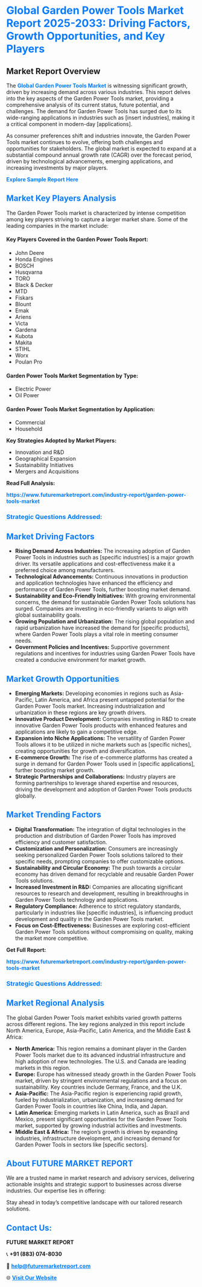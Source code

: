 <h1 style="color: #007BFF;">Global Garden Power Tools Market Report 2025-2033: Driving Factors, Growth Opportunities, and Key Players</h1>

<section id="overview">
<h2>Market Report Overview</h2>
<p>The <a href="https://www.futuremarketreport.com/industry-report/garden-power-tools-market" style="color: #007BFF; text-decoration: none;"><strong>Global Garden Power Tools Market</strong></a> is witnessing significant growth, driven by increasing demand across various industries. This report delves into the key aspects of the Garden Power Tools market, providing a comprehensive analysis of its current status, future potential, and challenges. The demand for Garden Power Tools has surged due to its wide-ranging applications in industries such as [insert industries], making it a critical component in modern-day [applications].</p>
<p>As consumer preferences shift and industries innovate, the Garden Power Tools market continues to evolve, offering both challenges and opportunities for stakeholders. The global market is expected to expand at a substantial compound annual growth rate (CAGR) over the forecast period, driven by technological advancements, emerging applications, and increasing investments by major players.</p>
</section>

<section id="overview">
<p><a href="https://www.futuremarketreport.com/request-sample/reportId=85862" style="color: #007BFF; text-decoration: none;"><strong>Explore Sample Report Here</strong></a></p>
</section>

<section id="key-players">
<h2 style="color: #007BFF;">Market Key Players Analysis</h2>
<p>The Garden Power Tools market is characterized by intense competition among key players striving to capture a larger market share. Some of the leading companies in the market include:</p>
<h4>Key Players Covered in the Garden Power Tools Report:</h4>
<ul><li>John Deere</li><li>Honda Engines</li><li>BOSCH</li><li>Husqvarna</li><li>TORO</li><li>Black &amp; Decker</li><li>MTD</li><li>Fiskars</li><li>Blount</li><li>Emak</li><li>Ariens</li><li>Victa</li><li>Gardena</li><li>Kubota</li><li>Makita</li><li>STIHL</li><li>Worx</li><li>Poulan Pro</li></ul>
<h4>Garden Power Tools Market Segmentation by Type:</h4>
<ul><li>Electric Power</li><li>Oil Power</li></ul>

<h4>Garden Power Tools Market Segmentation by Application:</h4>
<ul><li>Commercial</li><li>Household</li></ul>
<p><strong>Key Strategies Adopted by Market Players:</strong></p>
<ul>
<li>Innovation and R&D</li>
<li>Geographical Expansion</li>
<li>Sustainability Initiatives</li>
<li>Mergers and Acquisitions</li>
</ul>
</section>

<section>
<p><strong>Read Full Analysis: </strong></p><a href="https://www.futuremarketreport.com/industry-report/garden-power-tools-market" style="color: #007BFF; text-decoration: none;"><strong>https://www.futuremarketreport.com/industry-report/garden-power-tools-market</strong></a>
<h3 style="color: #007BFF;">Strategic Questions Addressed:</h3>
</section>

<section id="driving-factors">
<h2 style="color: #007BFF;">Market Driving Factors</h2>
<ul>
<li><strong>Rising Demand Across Industries:</strong> The increasing adoption of Garden Power Tools in industries such as [specific industries] is a major growth driver. Its versatile applications and cost-effectiveness make it a preferred choice among manufacturers.</li>
<li><strong>Technological Advancements:</strong> Continuous innovations in production and application technologies have enhanced the efficiency and performance of Garden Power Tools, further boosting market demand.</li>
<li><strong>Sustainability and Eco-Friendly Initiatives:</strong> With growing environmental concerns, the demand for sustainable Garden Power Tools solutions has surged. Companies are investing in eco-friendly variants to align with global sustainability goals.</li>
<li><strong>Growing Population and Urbanization:</strong> The rising global population and rapid urbanization have increased the demand for [specific products], where Garden Power Tools plays a vital role in meeting consumer needs.</li>
<li><strong>Government Policies and Incentives:</strong> Supportive government regulations and incentives for industries using Garden Power Tools have created a conducive environment for market growth.</li>
</ul>
</section>

<section id="growth-opportunities">
<h2 style="color: #007BFF;">Market Growth Opportunities</h2>
<ul>
<li><strong>Emerging Markets:</strong> Developing economies in regions such as Asia-Pacific, Latin America, and Africa present untapped potential for the Garden Power Tools market. Increasing industrialization and urbanization in these regions are key growth drivers.</li>
<li><strong>Innovative Product Development:</strong> Companies investing in R&D to create innovative Garden Power Tools products with enhanced features and applications are likely to gain a competitive edge.</li>
<li><strong>Expansion into Niche Applications:</strong> The versatility of Garden Power Tools allows it to be utilized in niche markets such as [specific niches], creating opportunities for growth and diversification.</li>
<li><strong>E-commerce Growth:</strong> The rise of e-commerce platforms has created a surge in demand for Garden Power Tools used in [specific applications], further boosting market growth.</li>
<li><strong>Strategic Partnerships and Collaborations:</strong> Industry players are forming partnerships to leverage shared expertise and resources, driving the development and adoption of Garden Power Tools products globally.</li>
</ul>
</section>

<section id="trending-factors">
<h2 style="color: #007BFF;">Market Trending Factors</h2>
<ul>
<li><strong>Digital Transformation:</strong> The integration of digital technologies in the production and distribution of Garden Power Tools has improved efficiency and customer satisfaction.</li>
<li><strong>Customization and Personalization:</strong> Consumers are increasingly seeking personalized Garden Power Tools solutions tailored to their specific needs, prompting companies to offer customizable options.</li>
<li><strong>Sustainability and Circular Economy:</strong> The push towards a circular economy has driven demand for recyclable and reusable Garden Power Tools solutions.</li>
<li><strong>Increased Investment in R&D:</strong> Companies are allocating significant resources to research and development, resulting in breakthroughs in Garden Power Tools technology and applications.</li>
<li><strong>Regulatory Compliance:</strong> Adherence to strict regulatory standards, particularly in industries like [specific industries], is influencing product development and quality in the Garden Power Tools market.</li>
<li><strong>Focus on Cost-Effectiveness:</strong> Businesses are exploring cost-efficient Garden Power Tools solutions without compromising on quality, making the market more competitive.</li>
</ul>
</section>

<section>
<p><strong>Get Full Report: </strong></p><a href="https://www.futuremarketreport.com/industry-report/garden-power-tools-market" style="color: #007BFF; text-decoration: none;"><strong>https://www.futuremarketreport.com/industry-report/garden-power-tools-market</strong></a>
<h3 style="color: #007BFF;">Strategic Questions Addressed:</h3>
</section>


<section id="regional-analysis">
<h2 style="color: #007BFF;">Market Regional Analysis</h2>
<p>The global Garden Power Tools market exhibits varied growth patterns across different regions. The key regions analyzed in this report include North America, Europe, Asia-Pacific, Latin America, and the Middle East & Africa:</p>
<ul>
<li><strong>North America:</strong> This region remains a dominant player in the Garden Power Tools market due to its advanced industrial infrastructure and high adoption of new technologies. The U.S. and Canada are leading markets in this region.</li>
<li><strong>Europe:</strong> Europe has witnessed steady growth in the Garden Power Tools market, driven by stringent environmental regulations and a focus on sustainability. Key countries include Germany, France, and the U.K.</li>
<li><strong>Asia-Pacific:</strong> The Asia-Pacific region is experiencing rapid growth, fueled by industrialization, urbanization, and increasing demand for Garden Power Tools in countries like China, India, and Japan.</li>
<li><strong>Latin America:</strong> Emerging markets in Latin America, such as Brazil and Mexico, present significant opportunities for the Garden Power Tools market, supported by growing industrial activities and investments.</li>
<li><strong>Middle East & Africa:</strong> The region’s growth is driven by expanding industries, infrastructure development, and increasing demand for Garden Power Tools in sectors like [specific sectors].</li>
</ul>
</section>

<footer>
<h2 style="color: #007BFF;">About FUTURE MARKET REPORT</h2>
<p>We are a trusted name in market research and advisory services, delivering actionable insights and strategic support to businesses across diverse industries. Our expertise lies in offering:</p>

<p>Stay ahead in today’s competitive landscape with our tailored research solutions.</p>

<h2 style="color: #007BFF;">Contact Us:</h2>
<p><strong>FUTURE MARKET REPORT</strong></p>
<p>📞 <strong>+91 (883) 074-8030</strong></p>
<p>📧 <strong><a href="mailto:help@futuremarketreport.com" style="color: #007BFF;">help@futuremarketreport.com</a></strong></p>
<p>🌐 <strong><a href="https://www.futuremarketreport.com/" style="color: #007BFF;">Visit Our Website</a></strong></p>
</footer>